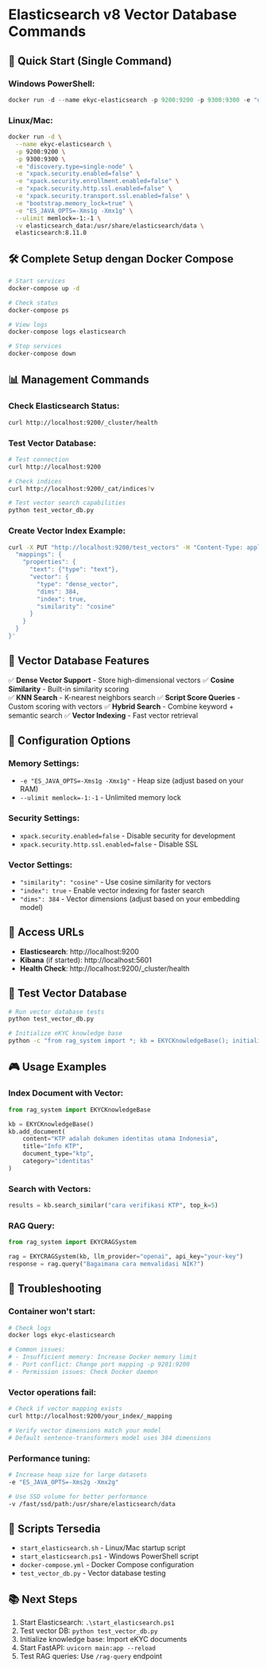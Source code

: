 # Elasticsearch v8 Vector Database Commands

## 🚀 Quick Start (Single Command)

### Windows PowerShell:
```powershell
docker run -d --name ekyc-elasticsearch -p 9200:9200 -p 9300:9300 -e "discovery.type=single-node" -e "xpack.security.enabled=false" -e "xpack.security.enrollment.enabled=false" -e "xpack.security.http.ssl.enabled=false" -e "xpack.security.transport.ssl.enabled=false" -e "bootstrap.memory_lock=true" -e "ES_JAVA_OPTS=-Xms1g -Xmx1g" --ulimit memlock=-1:-1 -v elasticsearch_data:/usr/share/elasticsearch/data elasticsearch:8.11.0
```

### Linux/Mac:
```bash
docker run -d \
  --name ekyc-elasticsearch \
  -p 9200:9200 \
  -p 9300:9300 \
  -e "discovery.type=single-node" \
  -e "xpack.security.enabled=false" \
  -e "xpack.security.enrollment.enabled=false" \
  -e "xpack.security.http.ssl.enabled=false" \
  -e "xpack.security.transport.ssl.enabled=false" \
  -e "bootstrap.memory_lock=true" \
  -e "ES_JAVA_OPTS=-Xms1g -Xmx1g" \
  --ulimit memlock=-1:-1 \
  -v elasticsearch_data:/usr/share/elasticsearch/data \
  elasticsearch:8.11.0
```

## 🛠️ Complete Setup dengan Docker Compose

```bash
# Start services
docker-compose up -d

# Check status
docker-compose ps

# View logs
docker-compose logs elasticsearch

# Stop services
docker-compose down
```

## 📊 Management Commands

### Check Elasticsearch Status:
```bash
curl http://localhost:9200/_cluster/health
```

### Test Vector Database:
```bash
# Test connection
curl http://localhost:9200

# Check indices
curl http://localhost:9200/_cat/indices?v

# Test vector search capabilities
python test_vector_db.py
```

### Create Vector Index Example:
```bash
curl -X PUT "http://localhost:9200/test_vectors" -H "Content-Type: application/json" -d '{
  "mappings": {
    "properties": {
      "text": {"type": "text"},
      "vector": {
        "type": "dense_vector",
        "dims": 384,
        "index": true,
        "similarity": "cosine"
      }
    }
  }
}'
```

## 🎯 Vector Database Features

✅ **Dense Vector Support** - Store high-dimensional vectors
✅ **Cosine Similarity** - Built-in similarity scoring  
✅ **KNN Search** - K-nearest neighbors search
✅ **Script Score Queries** - Custom scoring with vectors
✅ **Hybrid Search** - Combine keyword + semantic search
✅ **Vector Indexing** - Fast vector retrieval

## 🔧 Configuration Options

### Memory Settings:
- `-e "ES_JAVA_OPTS=-Xms1g -Xmx1g"` - Heap size (adjust based on your RAM)
- `--ulimit memlock=-1:-1` - Unlimited memory lock

### Security Settings:
- `xpack.security.enabled=false` - Disable security for development
- `xpack.security.http.ssl.enabled=false` - Disable SSL

### Vector Settings:
- `"similarity": "cosine"` - Use cosine similarity for vectors
- `"index": true` - Enable vector indexing for faster search
- `"dims": 384` - Vector dimensions (adjust based on your embedding model)

## 📱 Access URLs

- **Elasticsearch**: http://localhost:9200
- **Kibana** (if started): http://localhost:5601
- **Health Check**: http://localhost:9200/_cluster/health

## 🧪 Test Vector Database

```bash
# Run vector database tests
python test_vector_db.py

# Initialize eKYC knowledge base
python -c "from rag_system import *; kb = EKYCKnowledgeBase(); initialize_ekyc_knowledge_base(kb)"
```

## 🎮 Usage Examples

### Index Document with Vector:
```python
from rag_system import EKYCKnowledgeBase

kb = EKYCKnowledgeBase()
kb.add_document(
    content="KTP adalah dokumen identitas utama Indonesia",
    title="Info KTP",
    document_type="ktp",
    category="identitas"
)
```

### Search with Vectors:
```python
results = kb.search_similar("cara verifikasi KTP", top_k=5)
```

### RAG Query:
```python
from rag_system import EKYCRAGSystem

rag = EKYCRAGSystem(kb, llm_provider="openai", api_key="your-key")
response = rag.query("Bagaimana cara memvalidasi NIK?")
```

## 🚨 Troubleshooting

### Container won't start:
```bash
# Check logs
docker logs ekyc-elasticsearch

# Common issues:
# - Insufficient memory: Increase Docker memory limit
# - Port conflict: Change port mapping -p 9201:9200
# - Permission issues: Check Docker daemon
```

### Vector operations fail:
```bash
# Check if vector mapping exists
curl http://localhost:9200/your_index/_mapping

# Verify vector dimensions match your model
# Default sentence-transformers model uses 384 dimensions
```

### Performance tuning:
```bash
# Increase heap size for large datasets
-e "ES_JAVA_OPTS=-Xms2g -Xmx2g"

# Use SSD volume for better performance
-v /fast/ssd/path:/usr/share/elasticsearch/data
```

## 🔄 Scripts Tersedia

- `start_elasticsearch.sh` - Linux/Mac startup script
- `start_elasticsearch.ps1` - Windows PowerShell script  
- `docker-compose.yml` - Docker Compose configuration
- `test_vector_db.py` - Vector database testing

## 📚 Next Steps

1. Start Elasticsearch: `.\start_elasticsearch.ps1`
2. Test vector DB: `python test_vector_db.py`
3. Initialize knowledge base: Import eKYC documents
4. Start FastAPI: `uvicorn main:app --reload`
5. Test RAG queries: Use `/rag-query` endpoint
